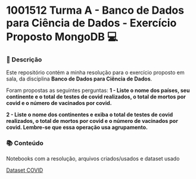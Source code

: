 # 1001512 Turma A - Banco de Dados para Ciência de Dados - Exercício Proposto MongoDB 💻

### 📃 Descrição
Este repositório contém a minha resolução para o exercício proposto em sala, da disciplina **Banco de Dados para Ciência de Dados**.

Foram propostas as seguintes perguntas:
**1 - Liste o nome dos países, seu continente e o total de testes de covid realizados, o total de mortos por covid e o número de vacinados por covid.**

**2 - Liste o nome dos continentes e exiba o total de testes de covid realizados, o total de mortos por covid e o número de vacinados por covid. Lembre-se que essa operação usa agrupamento.**

### 📚 Conteúdo
Notebooks com a resolução, arquivos criados/usados e dataset usado

[Dataset COVID](https://github.com/owid/covid-19-data/tree/master/public/data)
